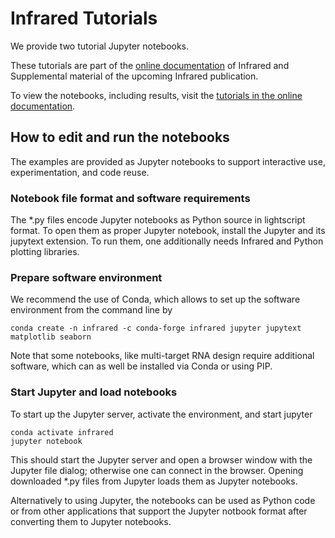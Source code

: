 # Infrared Tutorials

We provide two tutorial Jupyter notebooks.

These tutorials are part of the [online documentation](https://www.lix.polytechnique.fr/~will/Software/Infrared) of Infrared and Supplemental material of the upcoming Infrared publication.

To view the notebooks, including results, visit the [tutorials in the online documentation](https://www.lix.polytechnique.fr/~will/Software/Infrared/Doc/usergroup2.html).


## How to edit and run the notebooks 

The examples are provided as Jupyter notebooks to support interactive
use, experimentation, and code reuse.

### Notebook file format and software requirements

The *.py files encode Jupyter notebooks as Python source in 
lightscript format. To open them as proper Jupyter notebook, install the Jupyter
and its jupytext extension. To run them, one additionally needs Infrared
and Python plotting libraries.

### Prepare software environment

We recommend the use of Conda, which allows to set up the software
environment from the command line by

```
conda create -n infrared -c conda-forge infrared jupyter jupytext matplotlib seaborn
```

Note that some notebooks, like multi-target RNA design require additional
software, which can as well be installed via Conda or using PIP.


### Start Jupyter and load notebooks

To start up the Jupyter server, activate the environment, and start jupyter

```
conda activate infrared
jupyter notebook
```

This should start the Jupyter server and open a browser window with the Jupyter file dialog; otherwise one can connect in the browser. Opening downloaded *.py files from Jupyter loads them as Jupyter notebooks.

Alternatively to using Jupyter, the notebooks can be used as Python code or from other
applications that support the Jupyter notbook format after converting them to Jupyter notebooks.
